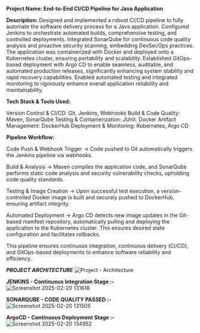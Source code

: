 **Project Name: End-to-End CI/CD Pipeline for Java Application**

**Description:**
Designed and implemented a robust CI/CD pipeline to fully automate the software delivery process for a Java application. Configured Jenkins to orchestrate automated builds, comprehensive testing, and controlled deployments. Integrated SonarQube for continuous code quality analysis and proactive security scanning, embedding DevSecOps practices. The application was containerized with Docker and deployed onto a Kubernetes cluster, ensuring portability and scalability. Established GitOps-based deployment with Argo CD to enable seamless, auditable, and automated production releases, significantly enhancing system stability and rapid recovery capabilities. Enabled automated testing and integrated monitoring to rigorously enhance overall application reliability and maintainability.

**Tech Stack & Tools Used:**

Version Control & CI/CD: Git, Jenkins, Webhooks
Build & Code Quality: Maven, SonarQube
Testing & Containerization: JUnit, Docker
Artifact Management: DockerHub
Deployment & Monitoring: Kubernetes, Argo CD

**Pipeline Workflow:**

Code Push & Webhook Trigger → Code pushed to Git automatically triggers the Jenkins pipeline via webhooks.

Build & Analysis → Maven compiles the application code, and SonarQube performs static code analysis and security vulnerability checks, upholding code quality standards.

Testing & Image Creation → Upon successful test execution, a version-controlled Docker image is built and securely pushed to DockerHub, ensuring artifact integrity.

Automated Deployment → Argo CD detects new image updates in the Git-based manifest repository, automatically pulling and deploying the application to the Kubernetes cluster. 
This ensures desired state configuration and facilitates rollbacks.

This pipeline ensures continuous integration, continuous delivery (CI/CD), and GitOps-based deployments to enhance software reliability and efficiency.

***PROJECT ARCHITECTURE***
![Project - Architecture](https://github.com/user-attachments/assets/7db647b7-0524-4af0-ba5b-155b5a1fe38d)


**JENKINS - Continuous Integration Stage :-**
![Screenshot 2025-02-20 131616](https://github.com/user-attachments/assets/c4b35ad6-e740-4fe1-af84-09a23e731b4f)


**SONARQUBE - CODE QUALITY PASSED :-**
![Screenshot 2025-02-20 131505](https://github.com/user-attachments/assets/47b69e59-5306-4484-a7fb-235a69846693)


**ArgoCD - Continuous Deployment Stage :-**
![Screenshot 2025-02-20 134952](https://github.com/user-attachments/assets/dd2f1719-792d-444f-893a-0989a1431ceb)

